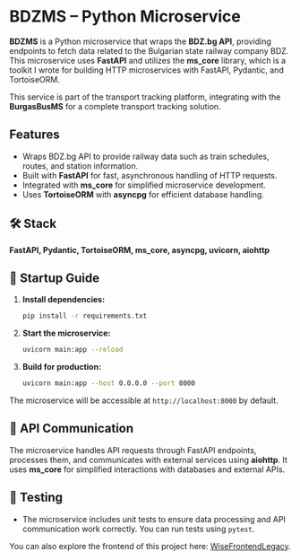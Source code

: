 # BDZMS – Python Microservice 

**BDZMS** is a Python microservice that wraps the **BDZ.bg API**, providing endpoints to fetch data related to the Bulgarian state railway company BDZ. This microservice uses **FastAPI** and 
utilizes the **ms_core** library, which is a toolkit I wrote for building HTTP microservices with FastAPI, Pydantic, and TortoiseORM. 

This service is part of the transport tracking platform, integrating with the **BurgasBusMS** for a complete transport tracking solution. 

## Features 
- Wraps BDZ.bg API to provide railway data such as train schedules, routes, and station information. 
- Built with **FastAPI** for fast, asynchronous handling of HTTP requests. 
- Integrated with **ms_core** for simplified microservice development. 
- Uses **TortoiseORM** with **asyncpg** for efficient database handling. 

## 🛠 Stack 
**FastAPI, Pydantic, TortoiseORM, ms_core, asyncpg, uvicorn, aiohttp** 

## 🚀 Startup Guide

1. **Install dependencies:** 
   ```bash 
   pip install -r requirements.txt 
   ```

2. **Start the microservice:** 
   ```bash 
   uvicorn main:app --reload 
   ``` 

3. **Build for production:** 
   ```bash 
   uvicorn main:app --host 0.0.0.0 --port 8000 
   ``` 

The microservice will be accessible at `http://localhost:8000` by default. 

## 📡 API Communication 
The microservice handles API requests through FastAPI endpoints, processes them, and communicates with external services using **aiohttp**. It uses **ms_core** for simplified interactions with databases and external APIs. 

## 🧪 Testing 
- The microservice includes unit tests to ensure data processing and API communication work correctly. You can run tests using `pytest`. 

You can also explore the frontend of this project here: [WiseFrontendLegacy](https://github.com/ForceFinity/WiseFrontendLegacy).
